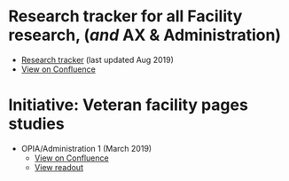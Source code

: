 # Research tracker for all Facility research, (_and_ AX & Administration)
* [Research tracker](x) (last updated Aug 2019)
* [View on Confluence](https://va-gov.atlassian.net/wiki/spaces/VAGOV/pages/51577077/Research+Tracker)

# Initiative: Veteran facility pages studies
* OPIA/Administration 1 (March 2019) 
  * [View on Confluence](https://va-gov.atlassian.net/wiki/spaces/VAGOV/pages/51609878/OPIA+Administration+1+March+2019)
  * [View readout](x)
